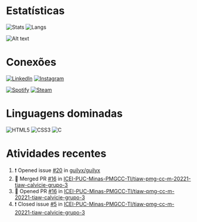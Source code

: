 # Estatísticas
![Stats](http://github-profile-summary-cards.vercel.app/api/cards/stats?username=VianaSamuel&theme=tokyonight) ![Langs](http://github-profile-summary-cards.vercel.app/api/cards/most-commit-language?username=VianaSamuel&theme=tokyonight)

![Alt text](https://spotify-recently-played-readme.vercel.app/api?user=5lmidc5vcdasdtbchdeo7t0m8)

# Conexões
[![LinkedIn](https://img.shields.io/badge/linkedin-%230077B5.svg?style=for-the-badge&logo=linkedin&logoColor=white)](https://www.linkedin.com/in/samuel-luiz-viana/) [![Instagram](https://img.shields.io/badge/Instagram-%23E4405F.svg?style=for-the-badge&logo=Instagram&logoColor=white)](https://www.instagram.com/samuluizzz/)

[![Spotify](https://img.shields.io/badge/Spotify-1ED760?style=for-the-badge&logo=spotify&logoColor=white)](https://sptfy.com/samuluizzz) [![Steam](https://img.shields.io/badge/Steam-000000?style=for-the-badge&logo=steam&logoColor=white)](https://steamcommunity.com/id/panenosistema)

# Linguagens dominadas
![HTML5](https://img.shields.io/badge/HTML5-E34F26?style=for-the-badge&logo=html5&logoColor=white) ![CSS3](https://img.shields.io/badge/CSS3-1572B6?style=for-the-badge&logo=css3&logoColor=white) ![C](https://img.shields.io/badge/C-00599C?style=for-the-badge&logo=c&logoColor=white)

# Atividades recentes
<!--START_SECTION:activity-->
1. ❗️ Opened issue [#20](https://github.com/guilyx/guilyx/issues/20) in [guilyx/guilyx](https://github.com/guilyx/guilyx)
2. 🎉 Merged PR [#16](https://github.com/ICEI-PUC-Minas-PMGCC-TI/tiaw-pmg-cc-m-20221-tiaw-calvicie-grupo-3/pull/16) in [ICEI-PUC-Minas-PMGCC-TI/tiaw-pmg-cc-m-20221-tiaw-calvicie-grupo-3](https://github.com/ICEI-PUC-Minas-PMGCC-TI/tiaw-pmg-cc-m-20221-tiaw-calvicie-grupo-3)
3. 💪 Opened PR [#16](https://github.com/ICEI-PUC-Minas-PMGCC-TI/tiaw-pmg-cc-m-20221-tiaw-calvicie-grupo-3/pull/16) in [ICEI-PUC-Minas-PMGCC-TI/tiaw-pmg-cc-m-20221-tiaw-calvicie-grupo-3](https://github.com/ICEI-PUC-Minas-PMGCC-TI/tiaw-pmg-cc-m-20221-tiaw-calvicie-grupo-3)
4. ❗️ Closed issue [#5](https://github.com/ICEI-PUC-Minas-PMGCC-TI/tiaw-pmg-cc-m-20221-tiaw-calvicie-grupo-3/issues/5) in [ICEI-PUC-Minas-PMGCC-TI/tiaw-pmg-cc-m-20221-tiaw-calvicie-grupo-3](https://github.com/ICEI-PUC-Minas-PMGCC-TI/tiaw-pmg-cc-m-20221-tiaw-calvicie-grupo-3)
<!--END_SECTION:activity-->
